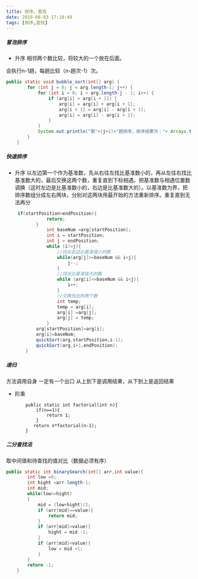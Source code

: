 ```yaml
---
title: 排序，查找
date: 2019-08-03 17:18:49
tags: [排序,查找]
---
```

##### 冒泡排序
- 升序
相邻两个数比较，将较大的一个放在后面。
<!--more -->
会执行n-1趟，每趟比较（n-趟次-1）次。
  ``` java
  public static void bubble_sort(int[] arg) {
          for (int j = 0; j < arg.length-1; j++) {
              for (int i = 0; i < arg.length-j - 1; i++) {
                  if (arg[i] > arg[i + 1]) {
                      arg[i] = arg[i] + arg[i + 1];
                      arg[i + 1] = arg[i] - arg[i + 1];
                      arg[i] = arg[i] - arg[i + 1];
                  }
              }
              System.out.println("第"+(j+1)+"趟排序，排序结果为："+ Arrays.toString(arg));
          }
      }
  ```
##### 快速排序
- 升序
以左边第一个作为基准数，先从右往左找比基准数小的，再从左往右找比基准数大的，最后交换这两个数，重复直到下标相遇。把基准数与相遇位置数调换（这时左边是比基准数小的，右边是比基准数大的）。以基准数为界，把排序数组分成左右两块，分别对这两块用最开始的方法重新排序。重复直到无法再分
  ``` java
   if(startPosition>endPosition){
              return;
          }
              int baseNum =arg[startPosition];
              int i = startPosition;
              int j = endPosition;
              while (i!=j){
                  //找出右边比基准值小的数
                  while(arg[j]>=baseNum && i<j){
                      j--;
                  }
                  //找出比基准值大的数
                  while (arg[i]<=baseNum && i<j){
                      i++;
                  }
                  //交换找出的两个数
                  int temp;
                  temp = arg[i];
                  arg[i] =arg[j];
                  arg[j] = temp;
              }
          arg[startPosition]=arg[i];
          arg[i]=baseNum;
          quickSort(arg,startPosition,i-1);
          quickSort(arg,i+1,endPosition);
      }
  ```
##### 递归
方法调用自身
一定有一个出口
从上到下是调用结果，从下到上是返回结果
- 阶乘
  ```
      public static int factorial(int n){
          if(n==1){
              return 1;
          }
         return n*factorial(n-1);
      }
  ```
##### 二分查找法
取中间值和待查找的值对比（数据必须有序）
``` java
public static int binarySearch(int[] arr,int value){
        int low =0;
        int hight =arr.length-1;
        int mid;
        while(low<=hight)
        {
            mid = (low+hight)/2;
            if (arr[mid]==value){
                return mid;
            }
            if (arr[mid]>value){
                hight = mid -1;
            }
            if (arr[mid]<value){
                low = mid +1;
            }
        }
        return -1;
    }
```